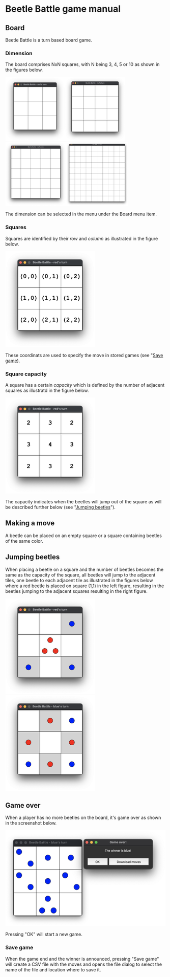 # Beetle Battle game manual

## Board
Beetle Battle is a turn based board game. 

### Dimension

The board comprises NxN squares, with N being 3, 4, 5 or 10 as shown in the figures below.

<img src="./fig_06.png" height="200"><img src="./fig_07.png" height="200"><img src="./fig_08.png" height="200"><img src="./fig_09.png" height="200">

The dimension can be selected in the menu under the Board menu item.

### Squares
Squares are identified by their _row_ and _column_ as illustrated in the figure below.

<img src="./fig_01.png" height="300">

These coordinats are used to specify the move in stored games (see "[Save game](#save-game)).

### Square capacity
A square has a certain _capacity_ which is defined by the number of adjacent squares as illustratd in the figure below.

<img src="./fig_02.png" height="300">

The capacity indicates when the beetles will jump out of the square as will be described further below (see "[Jumping beetles](#jumping-beetles)").

## Making a move
A beetle can be placed on an empty square or a square containing beetles of the same color.

## Jumping beetles
When placing a beetle on a square and the number of beetles becomes the same as the capacity of the square, all beetles will jump to the adjacent tiles, one beetle to each adjacent tile as illustrated in the figures below where a red beetle is placed on square (1,1) in the left figure, resulting in the beetles jumping to the adjacent squares resulting in the right figure.

<img src="./fig_03.png" height="300"><img src="./fig_04.png" height="300">

## Game over
When a player has no more beetles on the board, it's game over as shown in the screenshot below.

<img src="./fig_05.png" height="300">

Pressing "OK" will start a new game.

### Save game
When the game end and the winner is announced, pressing "Save game" will create a CSV file with the moves and opens the file dialog to select the name of the file and location where to save it.
